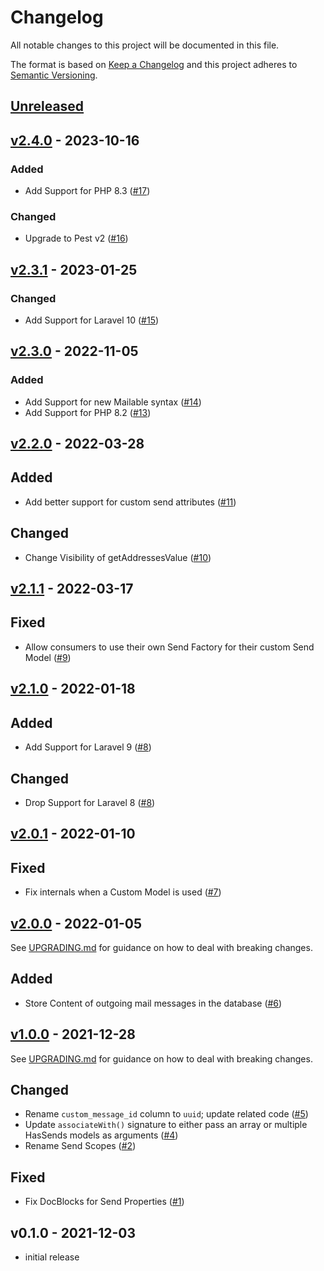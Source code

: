 # Changelog

All notable changes to this project will be documented in this file.

The format is based on [Keep a Changelog](http://keepachangelog.com/en/1.0.0/)
and this project adheres to [Semantic Versioning](http://semver.org/spec/v2.0.0.html).

## [Unreleased](https://github.com/stefanzweifel/laravel-sends/compare/v2.4.0...HEAD)

## [v2.4.0](https://github.com/stefanzweifel/laravel-sends/compare/v2.3.1...v2.4.0) - 2023-10-16

### Added

- Add Support for PHP 8.3 ([#17](https://github.com/stefanzweifel/laravel-sends/pull/17))

### Changed

- Upgrade to Pest v2 ([#16](https://github.com/stefanzweifel/laravel-sends/pull/16))

## [v2.3.1](https://github.com/stefanzweifel/laravel-sends/compare/v2.3.0...v2.3.1) - 2023-01-25

### Changed

- Add Support for Laravel 10 ([#15](https://github.com/stefanzweifel/laravel-sends/pull/15))

## [v2.3.0](https://github.com/stefanzweifel/laravel-sends/compare/v2.2.0...v2.3.0) - 2022-11-05

### Added

- Add Support for new Mailable syntax ([#14](https://github.com/stefanzweifel/laravel-sends/pull/14))
- Add Support for PHP 8.2 ([#13](https://github.com/stefanzweifel/laravel-sends/pull/13))

## [v2.2.0](https://github.com/stefanzweifel/laravel-sends/compare/v2.1.1...v2.2.0) - 2022-03-28

## Added

- Add better support for custom send attributes ([#11](https://github.com/stefanzweifel/laravel-sends/pull/11))

## Changed

- Change Visibility of getAddressesValue ([#10](https://github.com/stefanzweifel/laravel-sends/pull/10))

## [v2.1.1](https://github.com/stefanzweifel/laravel-sends/compare/v2.1.0...v2.1.1) - 2022-03-17

## Fixed

- Allow consumers to use their own Send Factory for their custom Send Model ([#9](https://github.com/stefanzweifel/laravel-sends/pull/9))

## [v2.1.0](https://github.com/stefanzweifel/laravel-sends/compare/v2.0.1...v2.1.0) - 2022-01-18

## Added

- Add Support for Laravel 9 ([#8](https://github.com/stefanzweifel/laravel-sends/pull/8))

## Changed

- Drop Support for Laravel 8 ([#8](https://github.com/stefanzweifel/laravel-sends/pull/8))

## [v2.0.1](https://github.com/stefanzweifel/laravel-sends/compare/v2.0.0...v2.0.1) - 2022-01-10

## Fixed

- Fix internals when a Custom Model is used ([#7](https://github.com/stefanzweifel/laravel-sends/pull/7))

## [v2.0.0](https://github.com/stefanzweifel/laravel-sends/compare/v1.0.0...v2.0.0) - 2022-01-05

See [UPGRADING.md](https://github.com/stefanzweifel/laravel-sends/blob/main/UPGRADING.md#from-v10-to-v20) for guidance on how to deal with breaking changes.

## Added

- Store Content of outgoing mail messages in the database ([#6](https://github.com/stefanzweifel/laravel-sends/pull/6))

## [v1.0.0](https://github.com/stefanzweifel/laravel-sends/compare/v0.1.0...v1.0.0) - 2021-12-28

See [UPGRADING.md](https://github.com/stefanzweifel/laravel-sends/blob/main/UPGRADING.md#from-v01-to-v10) for guidance on how to deal with breaking changes.

## Changed

- Rename `custom_message_id` column to `uuid`; update related code ([#5](https://github.com/stefanzweifel/laravel-sends/pull/5))
- Update `associateWith()` signature to either pass an array or multiple HasSends models as arguments ([#4](https://github.com/stefanzweifel/laravel-sends/pull/4))
- Rename Send Scopes ([#2](https://github.com/stefanzweifel/laravel-sends/pull/2))

## Fixed

- Fix DocBlocks for Send Properties ([#1](https://github.com/stefanzweifel/laravel-sends/pull/1))

## v0.1.0 - 2021-12-03

- initial release
